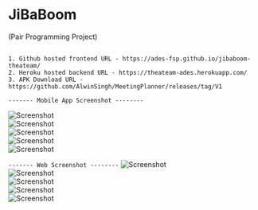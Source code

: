 # JiBaBoom
(Pair Programming Project)

##
```
1. Github hosted frontend URL - https://ades-fsp.github.io/jibaboom-theateam/
2. Heroku hosted backend URL - https://theateam-ades.herokuapp.com/
3. APK Download URL - https://github.com/AlwinSingh/MeetingPlanner/releases/tag/V1

------- Mobile App Screenshot --------
```



![Screenshot](ades1.PNG)\
![Screenshot](ades2.PNG)\
![Screenshot](ades3.PNG)\
![Screenshot](ades4.PNG)\
![Screenshot](ades5.PNG)


```------- Web Screenshot --------```
![Screenshot](adesweb1.PNG)\
![Screenshot](adesweb2.PNG)\
![Screenshot](adesweb3.PNG)\
![Screenshot](adesweb4.PNG)\
![Screenshot](adesweb5.PNG)
